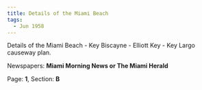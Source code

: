 ```yaml
---  
title: Details of the Miami Beach  
tags:  
  - Jun 1958  
---  
```

  
Details of the Miami Beach - Key Biscayne - Elliott Key - Key Largo causeway plan.  
  
Newspapers: **Miami Morning News or The Miami Herald**  
  
Page: **1**, Section: **B** 
